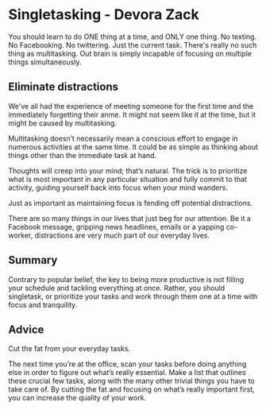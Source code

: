 # Singletasking - Devora Zack

You should learn to do ONE thing at a time, and ONLY one thing. No texting. No Facebooking. No twittering. Just the current task.
There's really no such thing as multitasking. Out brain is simply incapable of focusing on multiple things simultaneously.

## Eliminate distractions

We've all had the experience of meeting someone for the first time and the immediately forgetting their anme. It might not seem like it at the time, but it might be caused by multitasking.

Multitasking doesn’t necessarily mean a conscious effort to engage in numerous activities at the same time. It could be as simple as thinking about things other than the immediate task at hand.

Thoughts will creep into your mind; that’s natural. The trick is to prioritize what is most important in any particular situation and fully commit to that activity, guiding yourself back into focus when your mind wanders.

Just as important as maintaining focus is fending off potential distractions.

There are so many things in our lives that just beg for our attention. Be it a Facebook message, gripping news headlines, emails or a yapping co-worker, distractions are very much part of our everyday lives.

## Summary

Contrary to popular belief, the key to being more productive is not filling your schedule and tackling everything at once. Rather, you should singletask, or prioritize your tasks and work through them one at a time with focus and tranquility.

## Advice

Cut the fat from your everyday tasks.

The next time you’re at the office, scan your tasks before doing anything else in order to figure out what’s really essential. Make a list that outlines these crucial few tasks, along with the many other trivial things you have to take care of. By cutting the fat and focusing on what’s really important first, you can increase the quality of your work.

